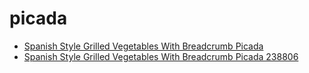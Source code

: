 # picada

 * [Spanish Style Grilled Vegetables With Breadcrumb Picada](../../index/s/spanish-style-grilled-vegetables-with-breadcrumb-picada-238806.json)
 * [Spanish Style Grilled Vegetables With Breadcrumb Picada 238806](../../index/s/spanish-style-grilled-vegetables-with-breadcrumb-picada-238806.json)

